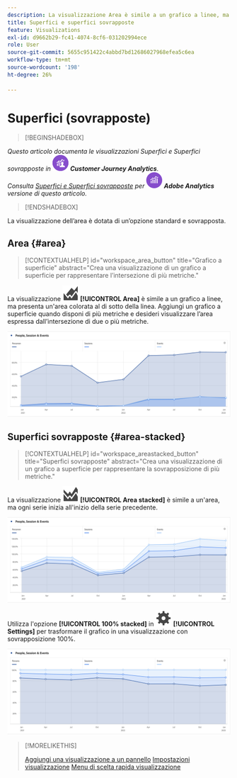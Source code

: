```yaml
---
description: La visualizzazione Area è simile a un grafico a linee, ma la superficie al sotto di ogni linea è colorata.
title: Superfici e superfici sovrapposte
feature: Visualizations
exl-id: d9662b29-fc41-4074-8cf6-031202994ece
role: User
source-git-commit: 5655c951422c4abbd7bd12686027968efea5c6ea
workflow-type: tm+mt
source-wordcount: '198'
ht-degree: 26%

---
```


# Superfici (sovrapposte)

>[!BEGINSHADEBOX]

_Questo articolo documenta le visualizzazioni Superfici e Superfici sovrapposte in_ ![CustomerJourneyAnalytics](/help/assets/icons/CustomerJourneyAnalytics.svg) _**Customer Journey Analytics**._<br/>_Consulta [Superfici e Superfici sovrapposte](https://experienceleague.adobe.com/en/docs/analytics/analyze/analysis-workspace/visualizations/area) per_ ![AdobeAnalytics](/help/assets/icons/AdobeAnalytics.svg) _**Adobe Analytics** versione di questo articolo._

>[!ENDSHADEBOX]


La visualizzazione dell’area è dotata di un’opzione standard e sovrapposta.

## Area {#area}

<!-- markdownlint-disable MD034 -->

>[!CONTEXTUALHELP]
>id="workspace_area_button"
>title="Grafico a superficie"
>abstract="Crea una visualizzazione di un grafico a superficie per rappresentare l’intersezione di più metriche."

<!-- markdownlint-enable MD034 -->





La visualizzazione ![GraphArea](/help/assets/icons/GraphArea.svg) **[!UICONTROL Area]** è simile a un grafico a linee, ma presenta un&#39;area colorata al di sotto della linea. Aggiungi un grafico a superficie quando disponi di più metriche e desideri visualizzare l’area espressa dall’intersezione di due o più metriche.

![Visualizzazione area con più metriche](assets/area.png)

## Superfici sovrapposte {#area-stacked}

<!-- markdownlint-disable MD034 -->

>[!CONTEXTUALHELP]
>id="workspace_areastacked_button"
>title="Superfici sovrapposte"
>abstract="Crea una visualizzazione di un grafico a superficie per rappresentare la sovrapposizione di più metriche."

<!-- markdownlint-enable MD034 -->




La visualizzazione ![GraphAreaStacked](/help/assets/icons/GraphAreaStacked.svg) **[!UICONTROL Area stacked]** è simile a un&#39;area, ma ogni serie inizia all&#39;inizio della serie precedente.

![Superfici sovrapposte che mostrano ogni serie all&#39;inizio della serie precedente.](assets/area-stacked.png)

Utilizza l&#39;opzione **[!UICONTROL 100% stacked]** in ![Impostazioni](/help/assets/icons/Setting.svg) **[!UICONTROL Settings]** per trasformare il grafico in una visualizzazione con sovrapposizione 100%.

![Superfici sovrapposte che mostrano una visualizzazione con sovrapposizione 100%.](assets/area-stacked100.png)

>[!MORELIKETHIS]
>
>[Aggiungi una visualizzazione a un pannello](/help/analysis-workspace/visualizations/freeform-analysis-visualizations.md#add-visualizations-to-a-panel)
>[Impostazioni visualizzazione](/help/analysis-workspace/visualizations/freeform-analysis-visualizations.md#settings)
>[Menu di scelta rapida visualizzazione](/help/analysis-workspace/visualizations/freeform-analysis-visualizations.md#context-menu)
>
